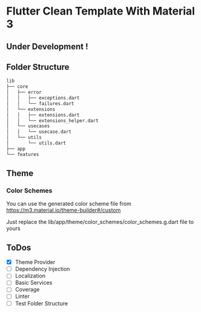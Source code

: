 # Flutter Clean Template With Material 3
## Under Development !

## Folder Structure
```bash
lib
├── core
│   ├── error
│   │   ├── exceptions.dart
│   │   └── failures.dart
│   └── extensions
│   │   ├── extensions.dart
│   │   └── extensions_helper.dart
│   └── usecases
│   │   └── usecase.dart
│   └── utils
│       └── utils.dart
├── app
└── features
```

## Theme

### Color Schemes
You can use the generated color scheme file from https://m3.material.io/theme-builder#/custom

Just replace the lib/app/theme/color_schemes/color_schemes.g.dart file to yours

## ToDos

- [x] Theme Provider
- [ ] Dependency Injection
- [ ] Localization
- [ ] Basic Services
- [ ] Coverage
- [ ] Linter
- [ ] Test Folder Structure
